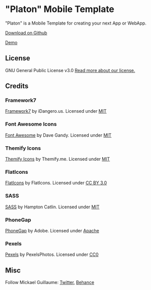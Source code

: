 # "Platon" Mobile Template

"Platon" is a Mobile Template for creating your next App or WebApp.

[Download on Github](https://github.com/mickaeldll/Platon-Mobile-Template/archive/master.zip)

[Demo](http://mickaelguillaume.esy.es/Platon/index.html)

## License

GNU General Public License v3.0 [Read more about our license.](http://www.gnu.org/licenses/gpl-3.0.txt)

## Credits 

### Framework7

[Framework7](http://www.idangero.us/framework7/#.Vh5eAXrtlBc) by iDangero.us. Licensed under [MIT](https://github.com/nolimits4web/Framework7/blob/master/LICENSE)

### Font Awesome Icons 

[Font Awesome](http://fortawesome.github.io/Font-Awesome/) by Dave Gandy. Licensed under [MIT](http://opensource.org/licenses/mit-license.html)

### Themify Icons

[Themify Icons](https://themify.me/themify-icons) by Themify.me. Licensed under [MIT](http://opensource.org/licenses/mit-license.html)

### FlatIcons

[FlatIcons](http://www.flaticon.com/) by FlatIcons. Licensed under [CC BY 3.0](http://creativecommons.org/licenses/by/3.0/)

### SASS

[SASS](http://sass-lang.com/) by Hampton Catlin. Licensed under [MIT](https://github.com/sass/sass/blob/stable/MIT-LICENSE)

### PhoneGap

[PhoneGap](http://phonegap.com/) by Adobe. Licensed under [Apache](https://github.com/phonegap/phonegap-start/blob/master/LICENSE)

### Pexels

[Pexels](https://www.pexels.com/) by PexelsPhotos. Licensed under [CC0](https://creativecommons.org/publicdomain/zero/1.0/)

## Misc

Follow Mickael Guillaume: [Twitter](https://twitter.com/guillaumemick), [Behance](https://www.behance.net/mickaeldll)



